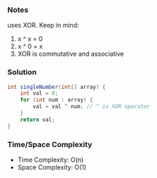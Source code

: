 ### Notes

uses XOR. Keep in mind:

1. x ^ x = 0
1. x ^ 0 = x
1. XOR is commutative and associative

### Solution

```java
int singleNumber(int[] array) {
    int val = 0;
    for (int num : array) {
        val = val ^ num; // ^ is XOR operator
    }
    return val;
}
```

### Time/Space Complexity

- Time Complexity: O(n)
- Space Complexity: O(1)
